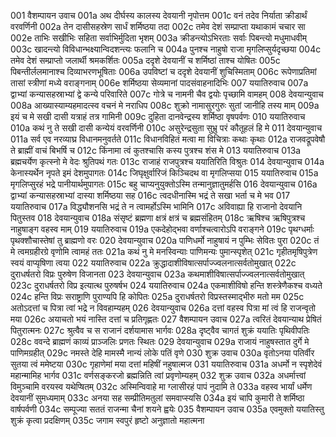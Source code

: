 001	वैशम्पायन उवाच
001a	अथ दीर्घस्य कालस्य देवयानी नृपोत्तम
001c	वनं तदेव निर्याता क्रीडार्थं वरवर्णिनी
002a	तेन दासीसहस्रेण सार्धं शर्मिष्ठया तदा
002c	तमेव देशं सम्प्राप्ता यथाकामं चचार सा
002e	ताभिः सखीभिः सहिता सर्वाभिर्मुदिता भृशम्
003a	क्रीडन्त्योऽभिरताः सर्वाः पिबन्त्यो मधुमाधवीम्
003c	खादन्त्यो विविधान्भक्ष्यान्विदशन्त्यः फलानि च
004a	पुनश्च नाहुषो राजा मृगलिप्सुर्यदृच्छया
004c	तमेव देशं सम्प्राप्तो जलार्थी श्रमकर्शितः
005a	ददृशे देवयानीं च शर्मिष्ठां ताश्च योषितः
005c	पिबन्तीर्ललमानाश्च दिव्याभरणभूषिताः
006a	उपविष्टां च ददृशे देवयानीं शुचिस्मिताम्
006c	रूपेणाप्रतिमां तासां स्त्रीणां मध्ये वराङ्गनाम्
006e	शर्मिष्ठया सेव्यमानां पादसंवाहनादिभिः
007	ययातिरुवाच
007a	द्वाभ्यां कन्यासहस्राभ्यां द्वे कन्ये परिवारिते
007c	गोत्रे च नामनी चैव द्वयोः पृच्छामि वामहम्
008	देवयान्युवाच
008a	आख्यास्याम्यहमादत्स्व वचनं मे नराधिप
008c	शुक्रो नामासुरगुरुः सुतां जानीहि तस्य माम्
009a	इयं च मे सखी दासी यत्राहं तत्र गामिनी
009c	दुहिता दानवेन्द्रस्य शर्मिष्ठा वृषपर्वणः
010	ययातिरुवाच
010a	कथं नु ते सखी दासी कन्येयं वरवर्णिनी
010c	असुरेन्द्रसुता सुभ्रु परं कौतूहलं हि मे
011	देवयान्युवाच
011a	सर्व एव नरव्याघ्र विधानमनुवर्तते
011c	विधानविहितं मत्वा मा विचित्राः कथाः कृथाः
012a	राजवद्रूपवेषौ ते ब्राह्मीं वाचं बिभर्षि च
012c	किंनामा त्वं कुतश्चासि कस्य पुत्रश्च शंस मे
013	ययातिरुवाच
013a	ब्रह्मचर्येण कृत्स्नो मे वेदः श्रुतिपथं गतः
013c	राजाहं राजपुत्रश्च ययातिरिति विश्रुतः
014	देवयान्युवाच
014a	केनास्यर्थेन नृपते इमं देशमुपागतः
014c	जिघृक्षुर्वारिजं किञ्चिदथ वा मृगलिप्सया
015	ययातिरुवाच
015a	मृगलिप्सुरहं भद्रे पानीयार्थमुपागतः
015c	बहु चाप्यनुयुक्तोऽस्मि तन्मानुज्ञातुमर्हसि
016	देवयान्युवाच
016a	द्वाभ्यां कन्यासहस्राभ्यां दास्या शर्मिष्ठया सह
016c	त्वदधीनास्मि भद्रं ते सखा भर्ता च मे भव
017	ययातिरुवाच
017a	विद्ध्यौशनसि भद्रं ते न त्वामर्होऽस्मि भामिनि
017c	अविवाह्या हि राजानो देवयानि पितुस्तव
018	देवयान्युवाच
018a	संसृष्टं ब्रह्मणा क्षत्रं क्षत्रं च ब्रह्मसंहितम्
018c	ऋषिश्च ऋषिपुत्रश्च नाहुषाङ्ग वहस्व माम्
019	ययातिरुवाच
019a	एकदेहोद्भवा वर्णाश्चत्वारोऽपि वराङ्गने
019c	पृथग्धर्माः पृथक्शौचास्तेषां तु ब्राह्मणो वरः
020	देवयान्युवाच
020a	पाणिधर्मो नाहुषायं न पुम्भिः सेवितः पुरा
020c	तं मे त्वमग्रहीरग्रे वृणोमि त्वामहं ततः
021a	कथं नु मे मनस्विन्याः पाणिमन्यः पुमान्स्पृशेत्
021c	गृहीतमृषिपुत्रेण स्वयं वाप्यृषिणा त्वया
022	ययातिरुवाच
022a	क्रुद्धादाशीविषात्सर्पाज्ज्वलनात्सर्वतोमुखात्
022c	दुराधर्षतरो विप्रः पुरुषेण विजानता
023	देवयान्युवाच
023a	कथमाशीविषात्सर्पाज्ज्वलनात्सर्वतोमुखात्
023c	दुराधर्षतरो विप्र इत्यात्थ पुरुषर्षभ
024	ययातिरुवाच
024a	एकमाशीविषो हन्ति शस्त्रेणैकश्च वध्यते
024c	हन्ति विप्रः सराष्ट्राणि पुराण्यपि हि कोपितः
025a	दुराधर्षतरो विप्रस्तस्माद्भीरु मतो मम
025c	अतोऽदत्तां च पित्रा त्वां भद्रे न विवहाम्यहम्
026	देवयान्युवाच
026a	दत्तां वहस्व पित्रा मां त्वं हि राजन्वृतो मया
026c	अयाचतो भयं नास्ति दत्तां च प्रतिगृह्णतः
027	वैशम्पायन उवाच
027a	त्वरितं देवयान्याथ प्रेषितं पितुरात्मनः
027c	श्रुत्वैव च स राजानं दर्शयामास भार्गवः
028a	दृष्ट्वैव चागतं शुक्रं ययातिः पृथिवीपतिः
028c	ववन्दे ब्राह्मणं काव्यं प्राञ्जलिः प्रणतः स्थितः
029	देवयान्युवाच
029a	राजायं नाहुषस्तात दुर्गे मे पाणिमग्रहीत्
029c	नमस्ते देहि मामस्मै नान्यं लोके पतिं वृणे
030	शुक्र उवाच
030a	वृतोऽनया पतिर्वीर सुतया त्वं ममेष्टया
030c	गृहाणेमां मया दत्तां महिषीं नहुषात्मज
031	ययातिरुवाच
031a	अधर्मो न स्पृशेदेवं महान्मामिह भार्गव
031c	वर्णसङ्करजो ब्रह्मन्निति त्वां प्रवृणोम्यहम्
032	शुक्र उवाच
032a	अधर्मात्त्वां विमुञ्चामि वरयस्व यथेप्षितम्
032c	अस्मिन्विवाहे मा ग्लासीरहं पापं नुदामि ते
033a	वहस्व भार्यां धर्मेण देवयानीं सुमध्यमाम्
033c	अनया सह सम्प्रीतिमतुलां समवाप्स्यसि
034a	इयं चापि कुमारी ते शर्मिष्ठा वार्षपर्वणी
034c	सम्पूज्या सततं राजन्मा चैनां शयने ह्वयेः
035	वैशम्पायन उवाच
035a	एवमुक्तो ययातिस्तु शुक्रं कृत्वा प्रदक्षिणम्
035c	जगाम स्वपुरं हृष्टो अनुज्ञातो महात्मना
